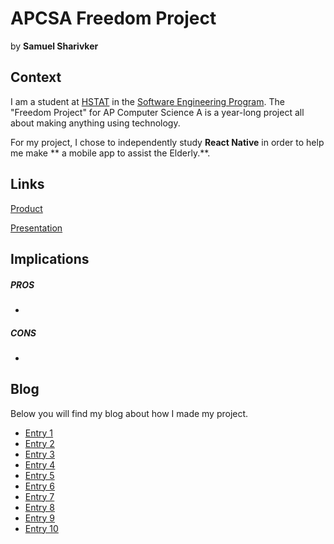 # APCSA Freedom Project

by **Samuel Sharivker**

## Context

I am a student at [HSTAT](https://www.hstat.org/) in the [Software Engineering Program](https://hstatsep.github.io/). The "Freedom Project" for AP Computer Science A is a year-long project all about making anything using technology.

For my project, I chose to independently study **React Native** in order to help me make ** a mobile app to assist the Elderly.**.

## Links

[Product]()

[Presentation]()

## Implications

##### PROS

-

##### CONS

-

## Blog

Below you will find my blog about how I made my project.

- [Entry 1](blog/entry01.md)
- [Entry 2](blog/entry02.md)
- [Entry 3](blog/entry03.md)
- [Entry 4](blog/entry04.md)
- [Entry 5](blog/entry05.md)
- [Entry 6](blog/entry06.md)
- [Entry 7](blog/entry07.md)
- [Entry 8](blog/entry08.md)
- [Entry 9](blog/entry09.md)
- [Entry 10](blog/entry10.md)
